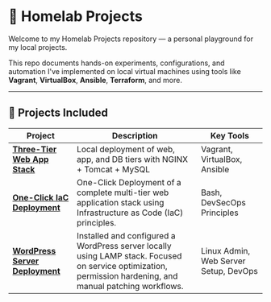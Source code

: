 # 🧪 Homelab Projects

Welcome to my Homelab Projects repository — a personal playground for my local projects.

This repo documents hands-on experiments, configurations, and automation I've implemented on local virtual machines using tools like **Vagrant**, **VirtualBox**, **Ansible**, **Terraform**, and more.

---

## 📂 Projects Included

| Project | Description | Key Tools |
|--------|-------------|-----------|
| [**Three-Tier Web App Stack**](https://github.com/KwesiLovesTech/Vprofile-Project-Multi-Tier-Web-Application-Stack-Setup-Locally) | Local deployment of web, app, and DB tiers with NGINX + Tomcat + MySQL | Vagrant, VirtualBox, Ansible |
| [**One-Click IaC Deployment**](https://github.com/KwesiLovesTech/KwesiLovesTech-One-Click-IaC-Deployment-VProfile.git) | One-Click Deployment of a complete multi-tier web application stack using Infrastructure as Code (IaC) principles. | Bash, DevSecOps Principles |
| [**WordPress Server Deployment**](https://github.com/KwesiLovesTech/WordPress-Server-using-LAMP-stack-UbuntuLinux)  | Installed and configured a WordPress server locally using LAMP stack. Focused on service optimization, permission hardening, and manual patching workflows. | Linux Admin, Web Server Setup, DevOps |
